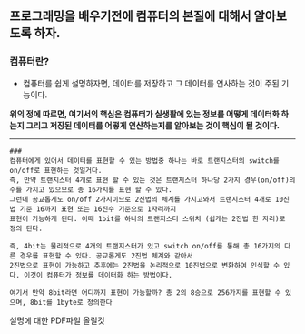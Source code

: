 ## 프로그래밍을 배우기전에 컴퓨터의 본질에 대해서 알아보도록 하자.

### 컴퓨터란?
- 컴퓨터를 쉽게 설명하자면, 데이터를 저장하고 그 데이터를 연사하는 것이 주된 기능이다. 

<b>위의 정에 따르면, 여기서의 핵심은 컴퓨터가 실생활에 있는 정보를 어떻게 데이터화 하는지 그리고 저장된 데이터를 어떻게 연산하는지를 알아보는 것이 핵심이 될 것이다.</b>

----
```
### 
컴퓨터에게 있어서 데이터를 표현할 수 있는 방법중 하나는 바로 트랜지스터의 switch를 on/off로 표현하는 것일거다.
즉, 만약 트랜지스터 4개로 표현 할 수 있는 것은 트랜지스터 하나당 2가지 경우(on/off)의 수를 가지고 있으므로 총 16가지를 표현 할 수 있다.
그런데 공교롭게도 on/off 2가지이므로 2진법의 체계를 가지고와서 트랜지스터 4개로 10진법 기준 16까지 표현 또는 16진수 기준으로 1자리까지
표현이 가능하게 된다. 이때 1bit를 하나의 트랜지스터 스위치 (쉽게는 2진법 한 자리)로 정의 된다.

즉, 4bit는 물리적으로 4개의 트랜지스터가 있고 switch on/off를 통해 총 16가지의 다른 경우를 표현할 수 있다. 공교롭게도 2진법 체계와 같아서
2진법으로 표현이 가능하고 추후에는 2진법을 논리적으로 10진법으로 변환하여 인식할 수 있다. 이것이 컴퓨터가 정보를 데이터화 하는 방법이다.

여기서 만약 8bit라면 어디까지 표현이 가능할까? 총 2의 8승으로 256가지를 표현할 수 있으며, 8bit를 1byte로 정의한다
```

설명에 대한 PDF파일 올릴것
